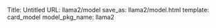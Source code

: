 Title: Untitled
URL: llama2/model
save_as: llama2/model.html
template: card_model
model_pkg_name: llama2

